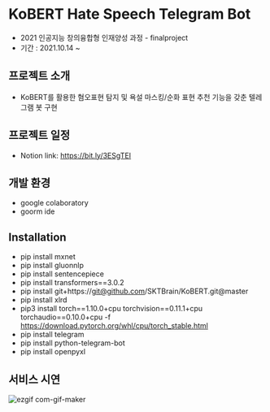 # KoBERT Hate Speech Telegram Bot
* 2021 인공지능 창의융합형 인재양성 과정 - finalproject
* 기간 : 2021.10.14 ~

## 프로젝트 소개
* KoBERT를 활용한 혐오표현 탐지 및 욕설 마스킹/순화 표현 추천 기능을 갖춘 텔레그램 봇 구현

## 프로젝트 일정
* Notion link: https://bit.ly/3ESgTEI

## 개발 환경
* google colaboratory
* goorm ide

## Installation
* pip install mxnet
* pip install gluonnlp               
* pip install sentencepiece
* pip install transformers==3.0.2
* pip install git+https://git@github.com/SKTBrain/KoBERT.git@master
* pip install xlrd
* pip3 install torch==1.10.0+cpu torchvision==0.11.1+cpu torchaudio==0.10.0+cpu -f https://download.pytorch.org/whl/cpu/torch_stable.html
* pip install telegram
* pip install python-telegram-bot
* pip install openpyxl

## 서비스 시연
![ezgif com-gif-maker](https://user-images.githubusercontent.com/78197111/144001771-26f81da4-b83d-4323-9c33-41e5da71f2b3.gif)
